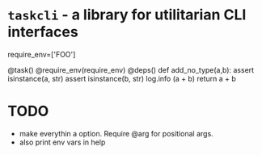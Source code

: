 # `taskcli` - a library for utilitarian CLI interfaces


require_env=['FOO']


@task()
@require_env(require_env)
@deps()
def add_no_type(a,b):
    assert isinstance(a, str)
    assert isinstance(b, str)
    log.info (a + b)
    return a + b



# TODO
- make everythin a option. Require @arg for positional args.
- also print env vars in help